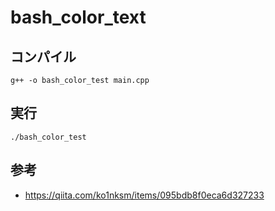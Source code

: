 # bash_color_text
## コンパイル
```
g++ -o bash_color_test main.cpp
```

## 実行
```
./bash_color_test
```

## 参考
- https://qiita.com/ko1nksm/items/095bdb8f0eca6d327233

